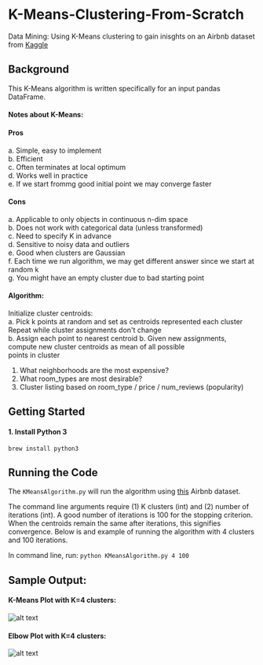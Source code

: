 # K-Means-Clustering-From-Scratch
Data Mining: Using K-Means clustering to gain inisghts on an Airbnb dataset from [Kaggle](https://www.kaggle.com/dgomonov/new-york-city-airbnb-open-data)

## Background

This K-Means algorithm is written specifically for an input pandas DataFrame. 

#### Notes about K-Means:

#### Pros

a. Simple, easy to implement \
b. Efficient \
c. Often terminates at local optimum \
d. Works well in practice \
e. If we start frommg good initial point we may converge faster 

#### Cons

a. Applicable to only objects in continuous n-dim space \
b. Does not work with categorical data (unless transformed) \
c. Need to specify K in advance \
d. Sensitive to noisy data and outliers \
e. Good when clusters are Gaussian \
f. Each time we run algorithm, we may get different answer since we start at random k \
g. You might have an empty cluster due to bad starting point 

#### Algorithm:

Initialize cluster centroids: \
a. Pick k points at random and set as centroids represented each cluster \
Repeat while cluster assignments don't change \
b. Assign each point to nearest centroid b. Given new assignments, compute new cluster centroids as mean of all possible \
points in cluster 

1) What neighborhoods are the most expensive? 
2) What room_types are most desirable? 
3) Cluster listing based on room_type / price / num_reviews (popularity)

## Getting Started

#### 1. Install Python 3

```brew install python3```

## Running the Code 

The ```KMeansAlgorithm.py``` will run the algorithm using [this](https://www.kaggle.com/dgomonov/new-york-city-airbnb-open-data) Airbnb dataset. 

The command line arguments require (1) K clusters (int) and (2) number of iterations (int). A good number of iterations is 
100 for the stopping criterion. When the centroids remain the same after iterations, this signifies convergence. Below is 
and example of running the algorithm with 4 clusters and 100 iterations. 

In command line, run: 
```python KMeansAlgorithm.py 4 100```

## Sample Output: 

#### K-Means Plot with K=4 clusters: 

![alt text](img/sample_output.png)

#### Elbow Plot with K=4 clusters: 

![alt text](img/sample_elbow.png)


